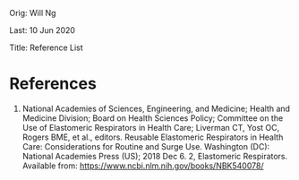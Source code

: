 Orig: Will Ng

Last: 10 Jun 2020

Title: Reference List

# References

1. National Academies of Sciences, Engineering, and Medicine; Health and Medicine Division; Board on Health Sciences Policy; Committee on the Use of Elastomeric Respirators in Health Care; Liverman CT, Yost OC, Rogers BME, et al., editors. Reusable Elastomeric Respirators in Health Care: Considerations for Routine and Surge Use. Washington (DC): National Academies Press (US); 2018 Dec 6. 2, Elastomeric Respirators. Available from: https://www.ncbi.nlm.nih.gov/books/NBK540078/

